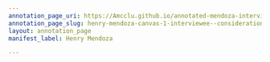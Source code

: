 ```yaml
---
annotation_page_uri: https://Amcclu.github.io/annotated-mendoza-interview/annotations/henry-mendoza-canvas-1-interviewee--consideration--body-language--squinting--looking-off---hesitation.json
annotation_page_slug: henry-mendoza-canvas-1-interviewee--consideration--body-language--squinting--looking-off---hesitation
layout: annotation_page
manifest_label: Henry Mendoza

---
```

